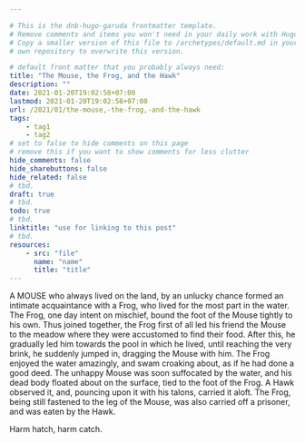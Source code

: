 ```yaml
---

# This is the dnb-hugo-garuda frontmatter template. 
# Remove comments and items you won't need in your daily work with Hugo.
# Copy a smaller version of this file to /archetypes/default.md in your
# own repository to overwrite this version.

# default front matter that you probably always need:
title: "The Mouse, the Frog, and the Hawk"
description: ""
date: 2021-01-20T19:02:58+07:00
lastmod: 2021-01-20T19:02:58+07:00
url: /2021/01/the-mouse,-the-frog,-and-the-hawk
tags:
    - tag1
    - tag2
# set to false to hide comments on this page
# remove this if you want to show comments for less clutter
hide_comments: false
hide_sharebuttons: false
hide_related: false
# tbd.
draft: true
# tbd.
todo: true
# tbd.
linktitle: "use for linking to this post"
# tbd.
resources:
    - src: "file"
      name: "name"
      title: "title"
---
```

A MOUSE who always lived on the land, by an unlucky chance formed an intimate acquaintance with a Frog, who lived for the most part in the water. The Frog, one day intent on mischief, bound the foot of the Mouse tightly to his own. Thus joined together, the Frog first of all led his friend the Mouse to the meadow where they were accustomed to find their food. After this, he gradually led him towards the pool in which he lived, until reaching the very brink, he suddenly jumped in, dragging the Mouse with him. The Frog enjoyed the water amazingly, and swam croaking about, as if he had done a good deed. The unhappy Mouse was soon suffocated by the water, and his dead body floated about on the surface, tied to the foot of the Frog. A Hawk observed it, and, pouncing upon it with his talons, carried it aloft. The Frog, being still fastened to the leg of the Mouse, was also carried off a prisoner, and was eaten by the Hawk.

Harm hatch, harm catch.
